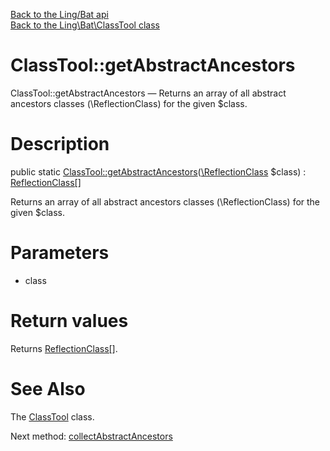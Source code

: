[Back to the Ling/Bat api](https://github.com/lingtalfi/Bat/blob/master/doc/api/Ling/Bat.md)<br>
[Back to the Ling\Bat\ClassTool class](https://github.com/lingtalfi/Bat/blob/master/doc/api/Ling/Bat/ClassTool.md)


ClassTool::getAbstractAncestors
================



ClassTool::getAbstractAncestors — Returns an array of all abstract ancestors classes (\ReflectionClass) for the given $class.




Description
================


public static [ClassTool::getAbstractAncestors](https://github.com/lingtalfi/Bat/blob/master/doc/api/Ling/Bat/ClassTool/getAbstractAncestors.md)([\ReflectionClass](http://php.net/manual/en/class.reflectionclass.php) $class) : [ReflectionClass[]](http://php.net/manual/en/class.reflectionclass.php)




Returns an array of all abstract ancestors classes (\ReflectionClass) for the given $class.




Parameters
================


- class

    


Return values
================

Returns [ReflectionClass[]](http://php.net/manual/en/class.reflectionclass.php).








See Also
================

The [ClassTool](https://github.com/lingtalfi/Bat/blob/master/doc/api/Ling/Bat/ClassTool.md) class.

Next method: [collectAbstractAncestors](https://github.com/lingtalfi/Bat/blob/master/doc/api/Ling/Bat/ClassTool/collectAbstractAncestors.md)<br>

